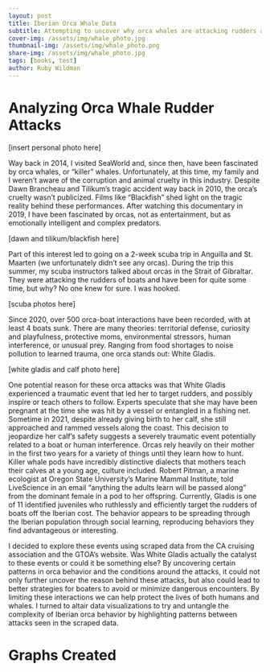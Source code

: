 ```yaml
---
layout: post
title: Iberian Orca Whale Data 
subtitle: Attempting to uncover why orca whales are attacking rudders along the Iberian Peninsula
cover-img: /assets/img/whale_photo.jpg
thumbnail-img: /assets/img/whale_photo.png
share-img: /assets/img/whale_photo.jpg
tags: [books, test]
author: Ruby Wildman
---
```



# Analyzing Orca Whale Rudder Attacks


[insert personal photo here]

  Way back in 2014, I visited SeaWorld and, since then, have been fascinated by orca whales, or “killer” whales. Unfortunately, at this time, my family and I weren’t aware of the corruption and animal cruelty in this industry. Despite Dawn Brancheau and Tilikum’s tragic accident way back in 2010, the orca’s cruelty wasn’t publicized. Films like “Blackfish” shed light on the tragic reality behind these performances. After watching this documentary in 2019, I have been fascinated by orcas, not as entertainment, but as emotionally intelligent and complex predators.

[dawn and tilikum/blackfish here]
  
  Part of this interest led to going on a 2-week scuba trip in Anguilla and St. Maarten (we unfortunately didn’t see any orcas). During the trip this summer, my scuba instructors talked about orcas in the Strait of Gibraltar. They were attacking the rudders of boats and have been for quite some time, but why? No one knew for sure. I was hooked. 

[scuba photos here]

  Since 2020, over 500 orca-boat interactions have been recorded, with at least 4 boats sunk. There are many theories: territorial defense, curiosity and playfulness, protective moms, environmental stressors, human interference, or unusual prey. Ranging from food shortages to noise pollution to learned trauma, one orca stands out: White Gladis.

[white gladis and calf photo here]

  One potential reason for these orca attacks was that White Gladis experienced a traumatic event that led her to target rudders, and possibly inspire or teach others to follow. Experts speculate that she may have been pregnant at the time she was hit by a vessel or entangled in a fishing net. Sometime in 2021, despite already giving birth to her calf, she still approached and rammed vessels along the coast. This decision to jeopardize her calf’s safety suggests a severely traumatic event potentially related to a boat or human interference. Orcas rely heavily on their mother in the first two years for a variety of things until they learn how to hunt. Killer whale pods have incredibly distinctive dialects that mothers teach their calves at a young age, culture included. Robert Pitman, a marine ecologist at Oregon State University’s Marine Mammal Institute, told LiveScience in an email “anything the adults learn will be passed along” from the dominant female in a pod to her offspring. Currently, Gladis is one of 11 identified juveniles who ruthlessly and efficiently target the rudders of boats off the Iberian cost.  The behavior appears to be spreading through the Iberian population through social learning, reproducing behaviors they find advantageous or interesting.

  I decided to explore these events using scraped data from the CA cruising association and the GTOA’s website. Was White Gladis actually the catalyst to these events or could it be something else? By uncovering certain patterns in orca behavior and the conditions around the attacks, it could not only further uncover the reason behind these attacks, but also could lead to better strategies for boaters to avoid or minimize dangerous encounters. By limiting these interactions we can help protect the lives of both humans and whales. I turned to altair data visualizations to try and untangle the complexity of Iberian orca behavior by highlighting patterns between attacks seen in the scraped data.


# Graphs Created

<!-- Vega libraries -->
<script src="https://cdn.jsdelivr.net/npm/vega@5"></script>
<script src="https://cdn.jsdelivr.net/npm/vega-lite@5"></script>
<script src="https://cdn.jsdelivr.net/npm/vega-embed@6"></script>

<div id="vis"></div>



<script type="text/javascript">
  vegaEmbed('#vis', '/assets/img/behavior_description_vs_damage.json').then(function(result) {
    // Access the Vega view instance as result.view
  }).catch(console.error);
</script>



<script type="text/javascript">
  vegaEmbed('#vis1', '/assets/img/orca_attack_frequency.json').then(function(result) {
    // Access the Vega view instance as result.view
  }).catch(console.error);
</script>


<script type="text/javascript">
  vegaEmbed('#vis2', '/assets/img/orca_behavior_by_moon_phase.json').then(function(result) {
    // Access the Vega view instance as result.view
  }).catch(console.error);
</script>



<script type="text/javascript">
  vegaEmbed('#vis3', '/assets/img/orca_interactions_by_stage_of_day.json').then(function(result) {
    // Access the Vega view instance as result.view
  }).catch(console.error);
</script>


<script type="text/javascript">
  vegaEmbed('#vis4', '/assets/img/rudder_vs_damage.json').then(function(result) {
    // Access the Vega view instance as result.view
  }).catch(console.error);
</script>


<script type="text/javascript">
  vegaEmbed('#vis5', '/assets/img/sea_state_vs_interaction_frequency.json').then(function(result) {
    // Access the Vega view instance as result.view
  }).catch(console.error);
</script>




